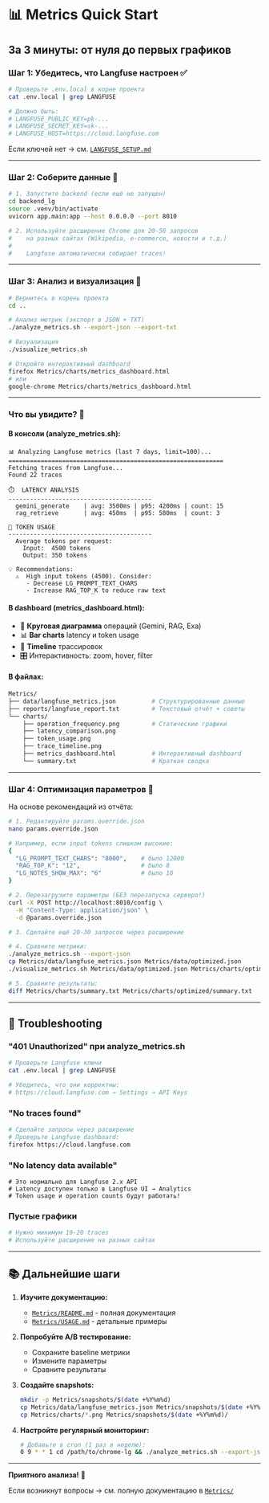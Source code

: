 # 📊 Metrics Quick Start

## За 3 минуты: от нуля до первых графиков

### Шаг 1: Убедитесь, что Langfuse настроен ✅

```bash
# Проверьте .env.local в корне проекта
cat .env.local | grep LANGFUSE

# Должно быть:
# LANGFUSE_PUBLIC_KEY=pk-...
# LANGFUSE_SECRET_KEY=sk-...
# LANGFUSE_HOST=https://cloud.langfuse.com
```

Если ключей нет → см. [`LANGFUSE_SETUP.md`](LANGFUSE_SETUP.md)

---

### Шаг 2: Соберите данные 📡

```bash
# 1. Запустите backend (если ещё не запущен)
cd backend_lg
source .venv/bin/activate
uvicorn app.main:app --host 0.0.0.0 --port 8010

# 2. Используйте расширение Chrome для 20-50 запросов
#    на разных сайтах (Wikipedia, e-commerce, новости и т.д.)
#    
#    Langfuse автоматически собирает traces!
```

---

### Шаг 3: Анализ и визуализация 🎨

```bash
# Вернитесь в корень проекта
cd ..

# Анализ метрик (экспорт в JSON + TXT)
./analyze_metrics.sh --export-json --export-txt

# Визуализация
./visualize_metrics.sh

# Откройте интерактивный dashboard
firefox Metrics/charts/metrics_dashboard.html
# или
google-chrome Metrics/charts/metrics_dashboard.html
```

---

### Что вы увидите? 👀

#### В консоли (analyze_metrics.sh):
```
📊 Analyzing Langfuse metrics (last 7 days, limit=100)...
============================================================
Fetching traces from Langfuse...
Found 22 traces

⏱️  LATENCY ANALYSIS
----------------------------------------
  gemini_generate    | avg: 3500ms | p95: 4200ms | count: 15
  rag_retrieve       | avg: 450ms  | p95: 580ms  | count: 3

🔢 TOKEN USAGE
----------------------------------------
  Average tokens per request:
    Input:  4500 tokens
    Output: 350 tokens

💡 Recommendations:
  ⚠️  High input tokens (4500). Consider:
     - Decrease LG_PROMPT_TEXT_CHARS
     - Increase RAG_TOP_K to reduce raw text
```

#### В dashboard (metrics_dashboard.html):
- 🥧 **Круговая диаграмма** операций (Gemini, RAG, Exa)
- 📊 **Bar charts** latency и token usage
- 📅 **Timeline** трассировок
- 🎛️ Интерактивность: zoom, hover, filter

#### В файлах:
```bash
Metrics/
├── data/langfuse_metrics.json          # Структурированные данные
├── reports/langfuse_report.txt         # Текстовый отчёт + советы
└── charts/
    ├── operation_frequency.png         # Статические графики
    ├── latency_comparison.png
    ├── token_usage.png
    ├── trace_timeline.png
    ├── metrics_dashboard.html          # Интерактивный dashboard
    └── summary.txt                     # Краткая сводка
```

---

### Шаг 4: Оптимизация параметров 🔧

На основе рекомендаций из отчёта:

```bash
# 1. Редактируйте params.override.json
nano params.override.json

# Например, если input tokens слишком высокие:
{
  "LG_PROMPT_TEXT_CHARS": "8000",    # было 12000
  "RAG_TOP_K": "12",                 # было 8
  "LG_NOTES_SHOW_MAX": "6"           # было 10
}

# 2. Перезагрузите параметры (БЕЗ перезапуска сервера!)
curl -X POST http://localhost:8010/config \
  -H "Content-Type: application/json" \
  -d @params.override.json

# 3. Сделайте ещё 20-30 запросов через расширение

# 4. Сравните метрики:
./analyze_metrics.sh --export-json
cp Metrics/data/langfuse_metrics.json Metrics/data/optimized.json
./visualize_metrics.sh Metrics/data/optimized.json Metrics/charts/optimized

# 5. Сравните результаты:
diff Metrics/charts/summary.txt Metrics/charts/optimized/summary.txt
```

---

## 🚨 Troubleshooting

### "401 Unauthorized" при analyze_metrics.sh
```bash
# Проверьте Langfuse ключи
cat .env.local | grep LANGFUSE

# Убедитесь, что они корректны:
# https://cloud.langfuse.com → Settings → API Keys
```

### "No traces found"
```bash
# Сделайте запросы через расширение
# Проверьте Langfuse dashboard:
firefox https://cloud.langfuse.com
```

### "No latency data available"
```
# Это нормально для Langfuse 2.x API
# Latency доступен только в Langfuse UI → Analytics
# Token usage и operation counts будут работать!
```

### Пустые графики
```bash
# Нужно минимум 10-20 traces
# Используйте расширение на разных сайтах
```

---

## 📚 Дальнейшие шаги

1. **Изучите документацию:**
   - [`Metrics/README.md`](Metrics/README.md) - полная документация
   - [`Metrics/USAGE.md`](Metrics/USAGE.md) - детальные примеры

2. **Попробуйте A/B тестирование:**
   - Сохраните baseline метрики
   - Измените параметры
   - Сравните результаты

3. **Создайте snapshots:**
   ```bash
   mkdir -p Metrics/snapshots/$(date +%Y%m%d)
   cp Metrics/data/langfuse_metrics.json Metrics/snapshots/$(date +%Y%m%d)/
   cp Metrics/charts/*.png Metrics/snapshots/$(date +%Y%m%d)/
   ```

4. **Настройте регулярный мониторинг:**
   ```bash
   # Добавьте в cron (1 раз в неделю):
   0 9 * * 1 cd /path/to/chrome-lg && ./analyze_metrics.sh --export-json
   ```

---

**Приятного анализа!** 🎉

Если возникнут вопросы → см. полную документацию в [`Metrics/`](Metrics/)





